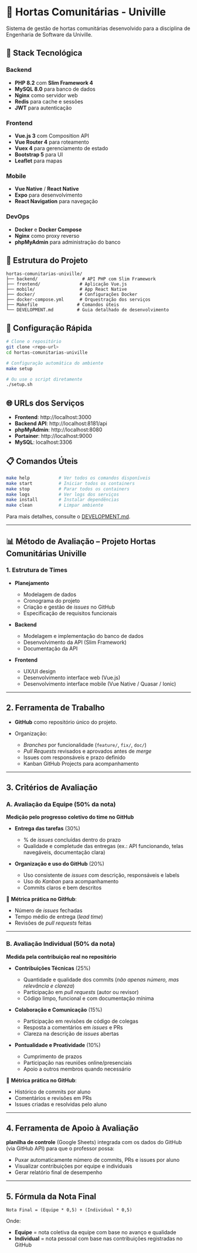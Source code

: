 # 🌱 Hortas Comunitárias - Univille

Sistema de gestão de hortas comunitárias desenvolvido para a disciplina de Engenharia de Software da Univille.

## 🚀 Stack Tecnológica

### Backend
- **PHP 8.2** com **Slim Framework 4**
- **MySQL 8.0** para banco de dados
- **Nginx** como servidor web
- **Redis** para cache e sessões
- **JWT** para autenticação

### Frontend
- **Vue.js 3** com Composition API
- **Vue Router 4** para roteamento
- **Vuex 4** para gerenciamento de estado
- **Bootstrap 5** para UI
- **Leaflet** para mapas

### Mobile
- **Vue Native** / **React Native**
- **Expo** para desenvolvimento
- **React Navigation** para navegação

### DevOps
- **Docker** e **Docker Compose**
- **Nginx** como proxy reverso
- **phpMyAdmin** para administração do banco

## 📁 Estrutura do Projeto

```
hortas-comunitarias-univille/
├── backend/                 # API PHP com Slim Framework
├── frontend/               # Aplicação Vue.js
├── mobile/                 # App React Native
├── docker/                 # Configurações Docker
├── docker-compose.yml      # Orquestração dos serviços
├── Makefile               # Comandos úteis
└── DEVELOPMENT.md         # Guia detalhado de desenvolvimento
```

## 🔧 Configuração Rápida

```bash
# Clone o repositório
git clone <repo-url>
cd hortas-comunitarias-univille

# Configuração automática do ambiente
make setup

# Ou use o script diretamente
./setup.sh
```

## 🌐 URLs dos Serviços

- **Frontend**: http://localhost:3000
- **Backend API**: http://localhost:8181/api
- **phpMyAdmin**: http://localhost:8080
- **Portainer**: http://localhost:9000
- **MySQL**: localhost:3306

## 📋 Comandos Úteis

```bash
make help           # Ver todos os comandos disponíveis
make start          # Iniciar todos os containers
make stop           # Parar todos os containers
make logs           # Ver logs dos serviços
make install        # Instalar dependências
make clean          # Limpar ambiente
```

Para mais detalhes, consulte o [DEVELOPMENT.md](DEVELOPMENT.md).

---

## **📊 Método de Avaliação – Projeto Hortas Comunitárias Univille**

### **1. Estrutura de Times**

* **Planejamento**

  * Modelagem de dados
  * Cronograma do projeto
  * Criação e gestão de *issues* no GitHub
  * Especificação de requisitos funcionais
* **Backend**

  * Modelagem e implementação do banco de dados
  * Desenvolvimento da API (Slim Framework)
  * Documentação da API
* **Frontend**

  * UX/UI design
  * Desenvolvimento interface web (Vue.js)
  * Desenvolvimento interface mobile (Vue Native / Quasar / Ionic)

---

## **2. Ferramenta de Trabalho**

* **GitHub** como repositório único do projeto.
* Organização:

  * *Branches* por funcionalidade (`feature/`, `fix/`, `doc/`)
  * *Pull Requests* revisados e aprovados antes de *merge*
  * Issues com responsáveis e prazo definido
  * Kanban GitHub Projects para acompanhamento

---

## **3. Critérios de Avaliação**

### **A. Avaliação da Equipe** (50% da nota)

**Medição pelo progresso coletivo do time no GitHub**

* **Entrega das tarefas** (30%)

  * % de *issues* concluídas dentro do prazo
  * Qualidade e completude das entregas (ex.: API funcionando, telas navegáveis, documentação clara)
* **Organização e uso do GitHub** (20%)

  * Uso consistente de *issues* com descrição, responsáveis e labels
  * Uso do *Kanban* para acompanhamento
  * Commits claros e bem descritos

📌 **Métrica prática no GitHub**:

* Número de *issues* fechadas
* Tempo médio de entrega (*lead time*)
* Revisões de *pull requests* feitas

---

### **B. Avaliação Individual** (50% da nota)

**Medida pela contribuição real no repositório**

* **Contribuições Técnicas** (25%)

  * Quantidade e qualidade dos commits (*não apenas número, mas relevância e clareza*)
  * Participação em *pull requests* (autor ou revisor)
  * Código limpo, funcional e com documentação mínima
* **Colaboração e Comunicação** (15%)

  * Participação em revisões de código de colegas
  * Resposta a comentários em *issues* e PRs
  * Clareza na descrição de *issues* abertas
* **Pontualidade e Proatividade** (10%)

  * Cumprimento de prazos
  * Participação nas reuniões online/presenciais
  * Apoio a outros membros quando necessário

📌 **Métrica prática no GitHub**:

* Histórico de commits por aluno
* Comentários e revisões em PRs
* Issues criadas e resolvidas pelo aluno

---

## **4. Ferramenta de Apoio à Avaliação**

**planilha de controle** (Google Sheets) integrada com os dados do GitHub (via GitHub API) para que o professor possa:

* Puxar automaticamente número de commits, PRs e issues por aluno
* Visualizar contribuições por equipe e individuais
* Gerar relatório final de desempenho

---

## **5. Fórmula da Nota Final**

```
Nota Final = (Equipe * 0,5) + (Individual * 0,5)
```

Onde:

* **Equipe** = nota coletiva da equipe com base no avanço e qualidade
* **Individual** = nota pessoal com base nas contribuições registradas no GitHub

